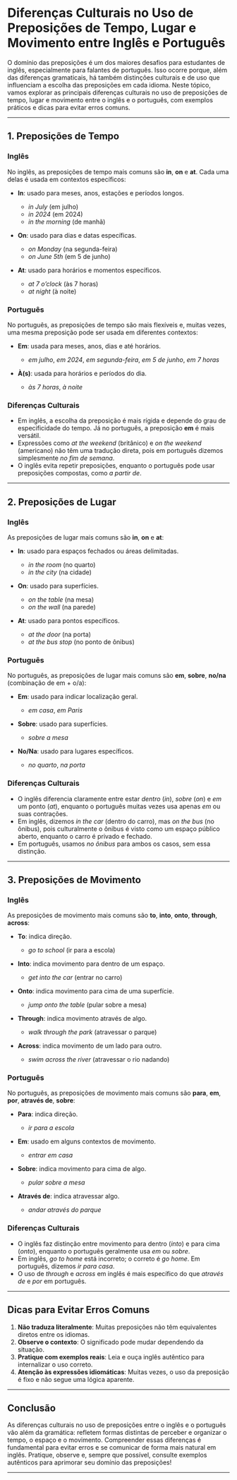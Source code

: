 
# Diferenças Culturais no Uso de Preposições de Tempo, Lugar e Movimento entre Inglês e Português

O domínio das preposições é um dos maiores desafios para estudantes de inglês, especialmente para falantes de português. Isso ocorre porque, além das diferenças gramaticais, há também distinções culturais e de uso que influenciam a escolha das preposições em cada idioma. Neste tópico, vamos explorar as principais diferenças culturais no uso de preposições de tempo, lugar e movimento entre o inglês e o português, com exemplos práticos e dicas para evitar erros comuns.

---

## 1. Preposições de Tempo

### Inglês

No inglês, as preposições de tempo mais comuns são **in**, **on** e **at**. Cada uma delas é usada em contextos específicos:

- **In**: usado para meses, anos, estações e períodos longos.
  - *in July* (em julho)
  - *in 2024* (em 2024)
  - *in the morning* (de manhã)

- **On**: usado para dias e datas específicas.
  - *on Monday* (na segunda-feira)
  - *on June 5th* (em 5 de junho)

- **At**: usado para horários e momentos específicos.
  - *at 7 o’clock* (às 7 horas)
  - *at night* (à noite)

### Português

No português, as preposições de tempo são mais flexíveis e, muitas vezes, uma mesma preposição pode ser usada em diferentes contextos:

- **Em**: usada para meses, anos, dias e até horários.
  - *em julho*, *em 2024*, *em segunda-feira*, *em 5 de junho*, *em 7 horas*

- **À(s)**: usada para horários e períodos do dia.
  - *às 7 horas*, *à noite*

### Diferenças Culturais

- Em inglês, a escolha da preposição é mais rígida e depende do grau de especificidade do tempo. Já no português, a preposição **em** é mais versátil.
- Expressões como *at the weekend* (britânico) e *on the weekend* (americano) não têm uma tradução direta, pois em português dizemos simplesmente *no fim de semana*.
- O inglês evita repetir preposições, enquanto o português pode usar preposições compostas, como *a partir de*.

---

## 2. Preposições de Lugar

### Inglês

As preposições de lugar mais comuns são **in**, **on** e **at**:

- **In**: usado para espaços fechados ou áreas delimitadas.
  - *in the room* (no quarto)
  - *in the city* (na cidade)

- **On**: usado para superfícies.
  - *on the table* (na mesa)
  - *on the wall* (na parede)

- **At**: usado para pontos específicos.
  - *at the door* (na porta)
  - *at the bus stop* (no ponto de ônibus)

### Português

No português, as preposições de lugar mais comuns são **em**, **sobre**, **no/na** (combinação de em + o/a):

- **Em**: usado para indicar localização geral.
  - *em casa*, *em Paris*

- **Sobre**: usado para superfícies.
  - *sobre a mesa*

- **No/Na**: usado para lugares específicos.
  - *no quarto*, *na porta*

### Diferenças Culturais

- O inglês diferencia claramente entre estar *dentro* (*in*), *sobre* (*on*) e *em* um ponto (*at*), enquanto o português muitas vezes usa apenas *em* ou suas contrações.
- Em inglês, dizemos *in the car* (dentro do carro), mas *on the bus* (no ônibus), pois culturalmente o ônibus é visto como um espaço público aberto, enquanto o carro é privado e fechado.
- Em português, usamos *no ônibus* para ambos os casos, sem essa distinção.

---

## 3. Preposições de Movimento

### Inglês

As preposições de movimento mais comuns são **to**, **into**, **onto**, **through**, **across**:

- **To**: indica direção.
  - *go to school* (ir para a escola)

- **Into**: indica movimento para dentro de um espaço.
  - *get into the car* (entrar no carro)

- **Onto**: indica movimento para cima de uma superfície.
  - *jump onto the table* (pular sobre a mesa)

- **Through**: indica movimento através de algo.
  - *walk through the park* (atravessar o parque)

- **Across**: indica movimento de um lado para outro.
  - *swim across the river* (atravessar o rio nadando)

### Português

No português, as preposições de movimento mais comuns são **para**, **em**, **por**, **através de**, **sobre**:

- **Para**: indica direção.
  - *ir para a escola*

- **Em**: usado em alguns contextos de movimento.
  - *entrar em casa*

- **Sobre**: indica movimento para cima de algo.
  - *pular sobre a mesa*

- **Através de**: indica atravessar algo.
  - *andar através do parque*

### Diferenças Culturais

- O inglês faz distinção entre movimento para dentro (*into*) e para cima (*onto*), enquanto o português geralmente usa *em* ou *sobre*.
- Em inglês, *go to home* está incorreto; o correto é *go home*. Em português, dizemos *ir para casa*.
- O uso de *through* e *across* em inglês é mais específico do que *através de* e *por* em português.

---

## Dicas para Evitar Erros Comuns

1. **Não traduza literalmente**: Muitas preposições não têm equivalentes diretos entre os idiomas.
2. **Observe o contexto**: O significado pode mudar dependendo da situação.
3. **Pratique com exemplos reais**: Leia e ouça inglês autêntico para internalizar o uso correto.
4. **Atenção às expressões idiomáticas**: Muitas vezes, o uso da preposição é fixo e não segue uma lógica aparente.

---

## Conclusão

As diferenças culturais no uso de preposições entre o inglês e o português vão além da gramática: refletem formas distintas de perceber e organizar o tempo, o espaço e o movimento. Compreender essas diferenças é fundamental para evitar erros e se comunicar de forma mais natural em inglês. Pratique, observe e, sempre que possível, consulte exemplos autênticos para aprimorar seu domínio das preposições!

---
```